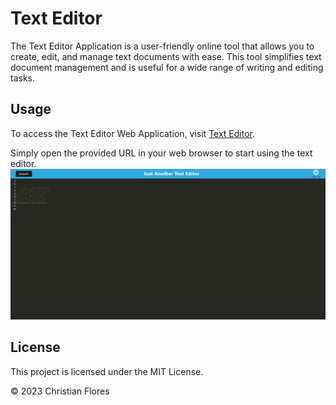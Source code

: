# Text Editor


The Text Editor Application is a user-friendly online tool that allows you to create, edit, and manage text documents with ease. This tool simplifies text document management and is useful for a wide range of writing and editing tasks.


## Usage

To access the Text Editor Web Application, visit [Text Editor](https://texteditor-cf-e14f301a1d69.herokuapp.com/).

Simply open the provided URL in your web browser to start using the text editor.
![Screenshot of project](./client/src/images/texteditimg.png)

 
## License
This project is licensed under the MIT License.

© 2023 Christian Flores